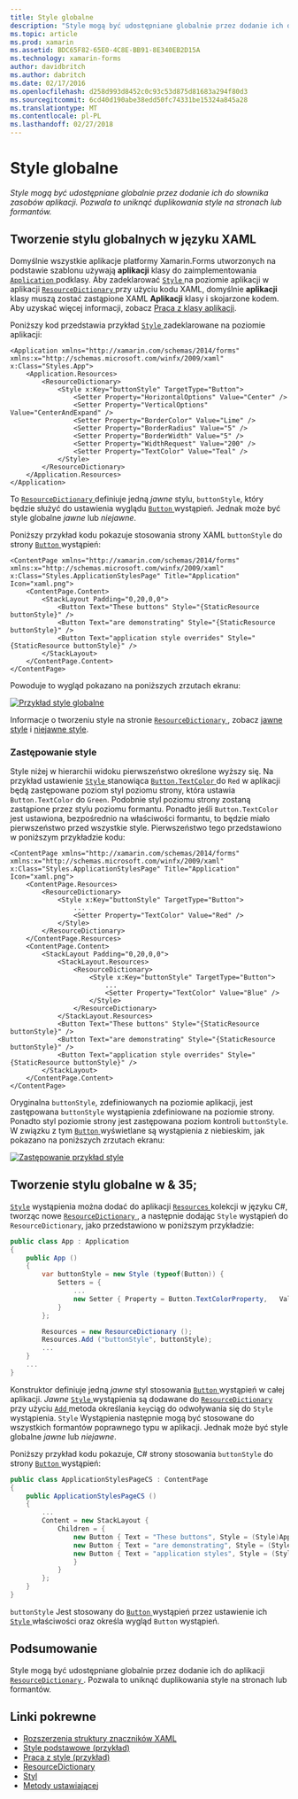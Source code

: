 ```yaml
---
title: Style globalne
description: "Style mogą być udostępniane globalnie przez dodanie ich do słownika zasobów aplikacji. Pozwala to uniknąć duplikowania style na stronach lub formantów."
ms.topic: article
ms.prod: xamarin
ms.assetid: BDC65F82-65E0-4C8E-BB91-8E340EB2D15A
ms.technology: xamarin-forms
author: davidbritch
ms.author: dabritch
ms.date: 02/17/2016
ms.openlocfilehash: d258d993d8452c0c93c53d875d81683a294f80d3
ms.sourcegitcommit: 6cd40d190abe38edd50fc74331be15324a845a28
ms.translationtype: MT
ms.contentlocale: pl-PL
ms.lasthandoff: 02/27/2018
---
```

# <a name="global-styles"></a>Style globalne

_Style mogą być udostępniane globalnie przez dodanie ich do słownika zasobów aplikacji. Pozwala to uniknąć duplikowania style na stronach lub formantów._

## <a name="creating-a-global-style-in-xaml"></a>Tworzenie stylu globalnych w języku XAML

Domyślnie wszystkie aplikacje platformy Xamarin.Forms utworzonych na podstawie szablonu używają **aplikacji** klasy do zaimplementowania [ `Application` ](https://developer.xamarin.com/api/type/Xamarin.Forms.Application/) podklasy. Aby zadeklarować [ `Style` ](https://developer.xamarin.com/api/type/Xamarin.Forms.Style/) na poziomie aplikacji w aplikacji [ `ResourceDictionary` ](https://developer.xamarin.com/api/type/Xamarin.Forms.ResourceDictionary/) przy użyciu kodu XAML, domyślnie **aplikacji** klasy muszą zostać zastąpione XAML **Aplikacji** klasy i skojarzone kodem. Aby uzyskać więcej informacji, zobacz [Praca z klasy aplikacji](~/xamarin-forms/app-fundamentals/application-class.md).

Poniższy kod przedstawia przykład [ `Style` ](https://developer.xamarin.com/api/type/Xamarin.Forms.Style/) zadeklarowane na poziomie aplikacji:

```xaml
<Application xmlns="http://xamarin.com/schemas/2014/forms" xmlns:x="http://schemas.microsoft.com/winfx/2009/xaml" x:Class="Styles.App">
    <Application.Resources>
        <ResourceDictionary>
            <Style x:Key="buttonStyle" TargetType="Button">
                <Setter Property="HorizontalOptions" Value="Center" />
                <Setter Property="VerticalOptions" Value="CenterAndExpand" />
                <Setter Property="BorderColor" Value="Lime" />
                <Setter Property="BorderRadius" Value="5" />
                <Setter Property="BorderWidth" Value="5" />
                <Setter Property="WidthRequest" Value="200" />
                <Setter Property="TextColor" Value="Teal" />
            </Style>
        </ResourceDictionary>
    </Application.Resources>
</Application>
```

To [ `ResourceDictionary` ](https://developer.xamarin.com/api/type/Xamarin.Forms.ResourceDictionary/) definiuje jedną *jawne* stylu, `buttonStyle`, który będzie służyć do ustawienia wyglądu [ `Button` ](https://developer.xamarin.com/api/type/Xamarin.Forms.Button/) wystąpień. Jednak może być style globalne *jawne* lub *niejawne*.

Poniższy przykład kodu pokazuje stosowania strony XAML `buttonStyle` do strony [ `Button` ](https://developer.xamarin.com/api/type/Xamarin.Forms.Button/) wystąpień:

```xaml
<ContentPage xmlns="http://xamarin.com/schemas/2014/forms" xmlns:x="http://schemas.microsoft.com/winfx/2009/xaml" x:Class="Styles.ApplicationStylesPage" Title="Application" Icon="xaml.png">
    <ContentPage.Content>
        <StackLayout Padding="0,20,0,0">
            <Button Text="These buttons" Style="{StaticResource buttonStyle}" />
            <Button Text="are demonstrating" Style="{StaticResource buttonStyle}" />
            <Button Text="application style overrides" Style="{StaticResource buttonStyle}" />
        </StackLayout>
    </ContentPage.Content>
</ContentPage>
```

Powoduje to wygląd pokazano na poniższych zrzutach ekranu:

[![](application-images/application-styles-1.png "Przykład style globalne")](application-images/application-styles-1-large.png "przykład style globalne")

Informacje o tworzeniu style na stronie [ `ResourceDictionary` ](https://developer.xamarin.com/api/type/Xamarin.Forms.ResourceDictionary/), zobacz [jawne style](~/xamarin-forms/user-interface/styles/explicit.md) i [niejawne style](~/xamarin-forms/user-interface/styles/implicit.md).

### <a name="overriding-styles"></a>Zastępowanie style

Style niżej w hierarchii widoku pierwszeństwo określone wyższy się. Na przykład ustawienie [ `Style` ](https://developer.xamarin.com/api/type/Xamarin.Forms.Style/) stanowiąca [ `Button.TextColor` ](https://developer.xamarin.com/api/property/Xamarin.Forms.Button.TextColor/) do `Red` w aplikacji będą zastępowane poziom styl poziomu strony, która ustawia `Button.TextColor` do `Green`. Podobnie styl poziomu strony zostaną zastąpione przez stylu poziomu formantu. Ponadto jeśli `Button.TextColor` jest ustawiona, bezpośrednio na właściwości formantu, to będzie miało pierwszeństwo przed wszystkie style. Pierwszeństwo tego przedstawiono w poniższym przykładzie kodu:

```xaml
<ContentPage xmlns="http://xamarin.com/schemas/2014/forms" xmlns:x="http://schemas.microsoft.com/winfx/2009/xaml" x:Class="Styles.ApplicationStylesPage" Title="Application" Icon="xaml.png">
    <ContentPage.Resources>
        <ResourceDictionary>
            <Style x:Key="buttonStyle" TargetType="Button">
                ...
                <Setter Property="TextColor" Value="Red" />
            </Style>
        </ResourceDictionary>
    </ContentPage.Resources>
    <ContentPage.Content>
        <StackLayout Padding="0,20,0,0">
            <StackLayout.Resources>
                <ResourceDictionary>
                    <Style x:Key="buttonStyle" TargetType="Button">
                        ...
                        <Setter Property="TextColor" Value="Blue" />
                    </Style>
                </ResourceDictionary>
            </StackLayout.Resources>
            <Button Text="These buttons" Style="{StaticResource buttonStyle}" />
            <Button Text="are demonstrating" Style="{StaticResource buttonStyle}" />
            <Button Text="application style overrides" Style="{StaticResource buttonStyle}" />
        </StackLayout>
    </ContentPage.Content>
</ContentPage>
```

Oryginalna `buttonStyle`, zdefiniowanych na poziomie aplikacji, jest zastępowana `buttonStyle` wystąpienia zdefiniowane na poziomie strony. Ponadto styl poziomie strony jest zastępowana poziom kontroli `buttonStyle`. W związku z tym [ `Button` ](https://developer.xamarin.com/api/type/Xamarin.Forms.Button/) wyświetlane są wystąpienia z niebieskim, jak pokazano na poniższych zrzutach ekranu:

[![](application-images/application-styles-2.png "Zastępowanie przykład style")](application-images/application-styles-2-large.png "zastępowanie przykład style")

## <a name="creating-a-global-style-in-c35"></a>Tworzenie stylu globalne w & 35;

[`Style`](https://developer.xamarin.com/api/type/Xamarin.Forms.Style/) wystąpienia można dodać do aplikacji [ `Resources` ](https://developer.xamarin.com/api/property/Xamarin.Forms.VisualElement.Resources/) kolekcji w języku C#, tworząc nowe [ `ResourceDictionary` ](https://developer.xamarin.com/api/type/Xamarin.Forms.ResourceDictionary/), a następnie dodając `Style` wystąpień do `ResourceDictionary`, jako przedstawiono w poniższym przykładzie:

```csharp
public class App : Application
{
    public App ()
    {
        var buttonStyle = new Style (typeof(Button)) {
            Setters = {
                ...
                new Setter { Property = Button.TextColorProperty,   Value = Color.Teal }
            }
        };

        Resources = new ResourceDictionary ();
        Resources.Add ("buttonStyle", buttonStyle);
        ...
    }
    ...
}
```

Konstruktor definiuje jedną *jawne* styl stosowania [ `Button` ](https://developer.xamarin.com/api/type/Xamarin.Forms.Button/) wystąpień w całej aplikacji. *Jawne* [ `Style` ](https://developer.xamarin.com/api/type/Xamarin.Forms.Style/) wystąpienia są dodawane do [ `ResourceDictionary` ](https://developer.xamarin.com/api/type/Xamarin.Forms.ResourceDictionary/) przy użyciu [ `Add` ](https://developer.xamarin.com/api/member/Xamarin.Forms.ResourceDictionary.Add/p/System.String/System.Object/) metoda określania `key`ciąg do odwoływania się do `Style` wystąpienia. `Style` Wystąpienia następnie mogą być stosowane do wszystkich formantów poprawnego typu w aplikacji. Jednak może być style globalne *jawne* lub *niejawne*.

Poniższy przykład kodu pokazuje, C# strony stosowania `buttonStyle` do strony [ `Button` ](https://developer.xamarin.com/api/type/Xamarin.Forms.Button/) wystąpień:

```csharp
public class ApplicationStylesPageCS : ContentPage
{
    public ApplicationStylesPageCS ()
    {
        ...
        Content = new StackLayout {
            Children = {
                new Button { Text = "These buttons", Style = (Style)Application.Current.Resources ["buttonStyle"] },
                new Button { Text = "are demonstrating", Style = (Style)Application.Current.Resources ["buttonStyle"] },
                new Button { Text = "application styles", Style = (Style)Application.Current.Resources ["buttonStyle"]
                }
            }
        };
    }
}
```

`buttonStyle` Jest stosowany do [ `Button` ](https://developer.xamarin.com/api/type/Xamarin.Forms.Button/) wystąpień przez ustawienie ich [ `Style` ](https://developer.xamarin.com/api/property/Xamarin.Forms.VisualElement.Style/) właściwości oraz określa wygląd `Button` wystąpień.

## <a name="summary"></a>Podsumowanie

Style mogą być udostępniane globalnie przez dodanie ich do aplikacji [ `ResourceDictionary` ](https://developer.xamarin.com/api/type/Xamarin.Forms.ResourceDictionary/). Pozwala to uniknąć duplikowania style na stronach lub formantów.



## <a name="related-links"></a>Linki pokrewne

- [Rozszerzenia struktury znaczników XAML](~/xamarin-forms/xaml/xaml-basics/xaml-markup-extensions.md)
- [Style podstawowe (przykład)](https://developer.xamarin.com/samples/xamarin-forms/UserInterface/Styles/BasicStyles/)
- [Praca z style (przykład)](https://developer.xamarin.com/samples/xamarin-forms/WorkingWithStyles/)
- [ResourceDictionary](https://developer.xamarin.com/api/type/Xamarin.Forms.ResourceDictionary/)
- [Styl](https://developer.xamarin.com/api/type/Xamarin.Forms.Style/)
- [Metody ustawiającej](https://developer.xamarin.com/api/type/Xamarin.Forms.Setter/)

